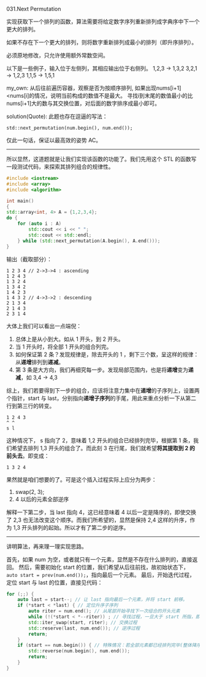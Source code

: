 031.Next Permutation

实现获取下一个排列的函数，算法需要将给定数字序列重新排列成字典序中下一个更大的排列。

如果不存在下一个更大的排列，则将数字重新排列成最小的排列（即升序排列）。

必须原地修改，只允许使用额外常数空间。

以下是一些例子，输入位于左侧列，其相应输出位于右侧列。
1,2,3 → 1,3,2
3,2,1 → 1,2,3
1,1,5 → 1,5,1

my_own:
从后往前遍历容器，观察是否为按顺序排列, 如果出现nums[i+1]<nums[i]的情况，说明当前构成的数值不是最大。
寻找i到末尾的数值最小的比nums[i+1]大的数与其交换位置，对后面的数字排序成最小即可。

solution(Quote):
此题也存在逗逼的写法：

    std::next_permutation(num.begin(), num.end());

仅此一句话，保证以最高效的姿势 AC。

-----

所以显然，这道题就是让我们实现该函数的功能了。我们先用这个 STL 的函数写一段测试代码，来探索其排列组合的规律性。

```cpp
#include <iostream>
#include <array>
#include <algorithm>

int main()
{
std::array<int, 4> A = {1,2,3,4};
do {
    for (auto i : A)
        std::cout << i << " ";
        std::cout << std::endl;
    } while (std::next_permutation(A.begin(), A.end()));
}
```

输出（截取部分）：

    1 2 3 4 // 2->3->4 : ascending
    1 2 4 3
    1 3 2 4
    1 3 4 2
    1 4 2 3
    1 4 3 2 // 4->3->2 : descending
    2 1 3 4
    2 1 4 3
    2 3 1 4

大体上我们可以看出一点端倪：

1. 总体上是从小到大。如从 1 开头，到 2 开头。
2. 当 1 开头时，将全部 1 开头的组合列完。
3. 如何保证第 2 条？发现规律是，除去开头的 1 ，剩下三个数，呈这样的规律：从**递增**排列到**递减**。
4. 第 3 条是大方向，我们再细究每一步。发现局部范围内，也是将**递增**变为**递减**，如 3,4 -> 4,3

综上，我们若要得到下一步的组合，应该将注意力集中在**递增**的子序列上，设置两个指针，start 与 last，分别指向**递增子序列**的手尾，用此来重点分析一下从第二行到第三行的转变。

    1 2 4 3
    ^ ^
    s l

这种情况下， s 指向了 2，意味着 1,2 开头的组合已经排列完毕，根据第 1 条，我们希望去排列 1,3 开头的组合了。而此刻 3 在行尾，我们就希望**将其提取到 2 的前头去**。即变成：

    1 3 2 4

果然就是咱们想要的了。可是这个插入过程实际上应分为两步：

1. swap(2, 3);
2. 4 以后的元素全部逆序

解释一下第二步，当 last 指向 4，这已经意味着 4 以后一定是降序的，即使交换了 2,3 也无法改变这个顺序。而我们所希望的，显然是保持 2,4 这样的升序，作为 1,3 开头排列的起始。所以才有了第二步的逆序。

----

讲明算法，再来理一理实现思路。

首先，如果 num 为空，或者就只有一个元素，显然是不存在什么排列的，直接返回。
然后，需要初始化 start 的位置，我们希望从后往前找，故初始状态下，`auto start = prev(num.end());`，指向最后一个元素。
最后，开始迭代过程，定位 start 与 last 的位置，直接见代码：

```cpp
for (;;) {
    auto last = start--; // 让 last 指向最后一个元素，并将 start 前移。
    if (*start < *last) { // 定位升序子序列
        auto riter = num.end(); // 从尾部开始寻找下一次组合的开头元素
        while (!(*start < *--riter)) ; // 寻找过程，一旦大于 start 所指，即为所要。
        std::iter_swap(start, riter); // 交换过程
        std::reserve(last, num.end()); // 逆序过程
        return;
    }
    if (start == num.begin()) { // 特殊情况：若全部元素都已经排列完毕(整体降序)，回到初始(整体升序)
        std::reverse(num.begin(), num.end());
        return;
    }
}
```
